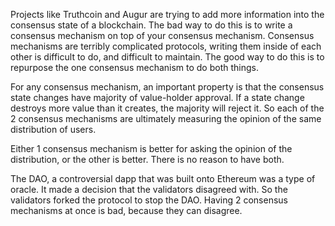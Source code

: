 Projects like Truthcoin and Augur are trying to add more information into the consensus state of a blockchain.
The bad way to do this is to write a consensus mechanism on top of your consensus mechanism.
Consensus mechanisms are terribly complicated protocols, writing them inside of each other is difficult to do, and difficult to maintain.
The good way to do this is to repurpose the one consensus mechanism to do both things.

For any consensus mechanism, an important property is that the consensus state changes have majority of value-holder approval.
If a state change destroys more value than it creates, the majority will reject it.
So each of the 2 consensus mechanisms are ultimately measuring the opinion of the same distribution of users.

Either 1 consensus mechanism is better for asking the opinion of the distribution, or the other is better. There is no reason to have both.


The DAO, a controversial dapp that was built onto Ethereum was a type of oracle. It made a decision that the validators disagreed with. So the validators forked the protocol to stop the DAO.
Having 2 consensus mechanisms at once is bad, because they can disagree.